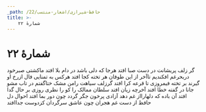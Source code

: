 ```yaml
---
_path: /حافظ-شیرازی/اشعار-منتسب/22
title: >-
    شمارهٔ ۲۲
---
```

# شمارهٔ ۲۲

گر زلف پریشانت در دست صبا افتد
هرجا که دلی باشد در دام بلا افتد
ماکشتی صبرخود دربحرغم افکندیم
تاآخر از این طوفان هر تخته کجا افتد
هرکس به تمنایی فال ازرخ او گیرند
بر تخته فیمروزی تا قرعه کرا افتد
گرزلف سیاهت رامن مشک ختاگفتم
در تاب مشو جانا در گفته خطا افتد
آخرچه زیان افتد سلطان ممالک را
کو را نظری روزی بر حال گدا افتد
آن باده که دلهارااز غم دهد آزادی
پرخون جگر گردد چون دور بما افتد
احوال دل حافظ از دست غم هجران
چون عاشق سرگردان کزدوست جداافتد

